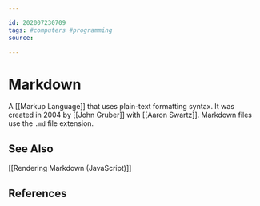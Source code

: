 ```yaml
---

id: 202007230709
tags: #computers #programming
source:

---
```


# Markdown
A [[Markup Language]] that uses plain-text formatting syntax. It was created in 2004 by [[John Gruber]] with [[Aaron Swartz]]. Markdown files use the `.md` file extension.

## See Also
[[Rendering Markdown (JavaScript)]]

## References

